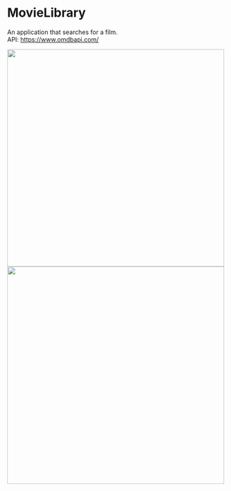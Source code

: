 # MovieLibrary
An application that searches for a film. <br>
API: https://www.omdbapi.com/

<img src="https://github.com/trzcinska-magdalena/MovieLibrary/assets/109164652/b536c97a-a3af-4d18-ae25-1efd47535d4d" width="500"> <br>
<img src="https://github.com/trzcinska-magdalena/MovieLibrary/assets/109164652/1af669a5-a9b9-4767-97d7-a2e9793740b1" width="500">
